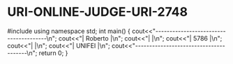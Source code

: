 # URI-ONLINE-JUDGE-URI-2748

#include<iostream>
using namespace std;
int main()
{
    cout<<"---------------------------------------\n";
    cout<<"|        Roberto                      |\n";
    cout<<"|                                     |\n";
    cout<<"|        5786                         |\n";
    cout<<"|                                     |\n";
    cout<<"|        UNIFEI                       |\n";
    cout<<"---------------------------------------\n";
    return 0;
}

